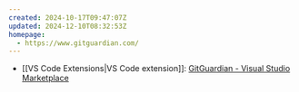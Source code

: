 ```yaml
---
created: 2024-10-17T09:47:07Z
updated: 2024-12-10T08:32:53Z
homepage:
  - https://www.gitguardian.com/
---
```

- [[VS Code Extensions|VS Code extension]]: [GitGuardian - Visual Studio Marketplace](https://marketplace.visualstudio.com/items?itemName=gitguardian-secret-security.gitguardian)